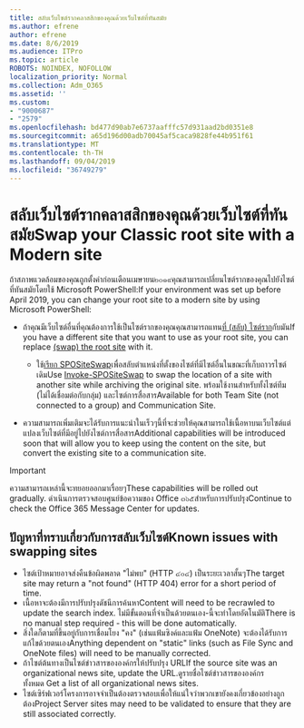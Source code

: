 ```yaml
---
title: สลับเว็บไซต์รากคลาสสิกของคุณด้วยเว็บไซต์ที่ทันสมัย
ms.author: efrene
author: efrene
ms.date: 8/6/2019
ms.audience: ITPro
ms.topic: article
ROBOTS: NOINDEX, NOFOLLOW
localization_priority: Normal
ms.collection: Adm_O365
ms.assetid: ''
ms.custom:
- "9000687"
- "2579"
ms.openlocfilehash: bd477d90ab7e6737aafffc57d931aad2bd0351e8
ms.sourcegitcommit: a65d196d00adb70045af5caca9828fe44b951f61
ms.translationtype: MT
ms.contentlocale: th-TH
ms.lasthandoff: 09/04/2019
ms.locfileid: "36749279"
---
```

# <a name="swap-your-classic-root-site-with-a-modern-site"></a><span data-ttu-id="1e370-102">สลับเว็บไซต์รากคลาสสิกของคุณด้วยเว็บไซต์ที่ทันสมัย</span><span class="sxs-lookup"><span data-stu-id="1e370-102">Swap your Classic root site with a Modern site</span></span>

<span data-ttu-id="1e370-103">ถ้าสภาพแวดล้อมของคุณถูกตั้งค่าก่อนเดือนเมษายน๒๐๑๙คุณสามารถเปลี่ยนไซต์รากของคุณไปยังไซต์ที่ทันสมัยโดยใช้ Microsoft PowerShell:</span><span class="sxs-lookup"><span data-stu-id="1e370-103">If your environment was set up before April 2019, you can change your root site to a modern site by using Microsoft PowerShell:</span></span>

- <span data-ttu-id="1e370-104">ถ้าคุณมีเว็บไซต์อื่นที่คุณต้องการใช้เป็นไซต์รากของคุณคุณสามารถแทน[ที่ (สลับ) ไซต์ราก](https://docs.microsoft.com/sharepoint/modern-root-site)กับมัน</span><span class="sxs-lookup"><span data-stu-id="1e370-104">If you have a different site that you want to use as your root site, you can replace [(swap) the root site](https://docs.microsoft.com/sharepoint/modern-root-site) with it.</span></span> 
    - <span data-ttu-id="1e370-105">ใช้[เรียก SPOSiteSwap](https://docs.microsoft.com/powershell/module/sharepoint-online/invoke-spositeswap?view=sharepoint-ps)เพื่อสลับตำแหน่งที่ตั้งของไซต์ที่มีไซต์อื่นในขณะที่เก็บถาวรไซต์เดิม</span><span class="sxs-lookup"><span data-stu-id="1e370-105">Use [Invoke-SPOSiteSwap](https://docs.microsoft.com/powershell/module/sharepoint-online/invoke-spositeswap?view=sharepoint-ps) to swap the location of a site with another site while archiving the original site.</span></span> <span data-ttu-id="1e370-106">พร้อมใช้งานสำหรับทั้งไซต์ทีม (ไม่ได้เชื่อมต่อกับกลุ่ม) และไซต์การสื่อสาร</span><span class="sxs-lookup"><span data-stu-id="1e370-106">Available for both Team Site (not connected to a group) and Communication Site.</span></span> 

- <span data-ttu-id="1e370-107">ความสามารถเพิ่มเติมจะได้รับการแนะนำในเร็วๆนี้ที่จะช่วยให้คุณสามารถใช้เนื้อหาบนเว็บไซต์แต่แปลงเว็บไซต์ที่มีอยู่ไปยังไซต์การสื่อสาร</span><span class="sxs-lookup"><span data-stu-id="1e370-107">Additional capabilities will be introduced soon that will allow you to keep using the content on the site, but convert the existing site to a communication site.</span></span> 
>[!Important]
><span data-ttu-id="1e370-108">ความสามารถเหล่านี้จะทยอยออกมาเรื่อยๆ</span><span class="sxs-lookup"><span data-stu-id="1e370-108">These capabilities will be rolled out gradually.</span></span> <span data-ttu-id="1e370-109">ดำเนินการตรวจสอบศูนย์ข้อความของ Office ๓๖๕สำหรับการปรับปรุง</span><span class="sxs-lookup"><span data-stu-id="1e370-109">Continue to check the Office 365 Message Center for updates.</span></span> 

## <a name="known-issues-with-swapping-sites"></a><span data-ttu-id="1e370-110">ปัญหาที่ทราบเกี่ยวกับการสลับเว็บไซต์</span><span class="sxs-lookup"><span data-stu-id="1e370-110">Known issues with swapping sites</span></span>

- <span data-ttu-id="1e370-111">ไซต์เป้าหมายอาจส่งคืนข้อผิดพลาด "ไม่พบ" (HTTP ๔๐๔) เป็นระยะเวลาสั้นๆ</span><span class="sxs-lookup"><span data-stu-id="1e370-111">The target site may return a "not found" (HTTP 404) error for a short period of time.</span></span>
- <span data-ttu-id="1e370-112">เนื้อหาจะต้องมีการปรับปรุงดัชนีการค้นหา</span><span class="sxs-lookup"><span data-stu-id="1e370-112">Content will need to be recrawled to update the search index.</span></span> <span data-ttu-id="1e370-113">ไม่มีขั้นตอนที่จำเป็นด้วยตนเอง-นี้จะทำโดยอัตโนมัติ</span><span class="sxs-lookup"><span data-stu-id="1e370-113">There is no manual step required - this will be done automatically.</span></span>
- <span data-ttu-id="1e370-114">สิ่งใดก็ตามที่ขึ้นอยู่กับการเชื่อมโยง "คง" (เช่นแฟ้มซิงค์และแฟ้ม OneNote) จะต้องได้รับการแก้ไขด้วยตนเอง</span><span class="sxs-lookup"><span data-stu-id="1e370-114">Anything dependent on "static" links (such as File Sync and OneNote files) will need to be manually corrected.</span></span>
- <span data-ttu-id="1e370-115">ถ้าไซต์ต้นทางเป็นไซต์ข่าวสารขององค์กรให้ปรับปรุง URL</span><span class="sxs-lookup"><span data-stu-id="1e370-115">If the source site was an organizational news site, update the URL.</span></span><span data-ttu-id="1e370-116">ดูรายชื่อไซต์ข่าวสารขององค์กรทั้งหมด</span><span class="sxs-lookup"><span data-stu-id="1e370-116"> Get a list of all organizational news sites.</span></span>
- <span data-ttu-id="1e370-117">ไซต์เซิร์ฟเวอร์โครงการอาจจำเป็นต้องตรวจสอบเพื่อให้แน่ใจว่าพวกเขายังคงเกี่ยวข้องอย่างถูกต้อง</span><span class="sxs-lookup"><span data-stu-id="1e370-117">Project Server sites may need to be validated to ensure that they are still associated correctly.</span></span>





